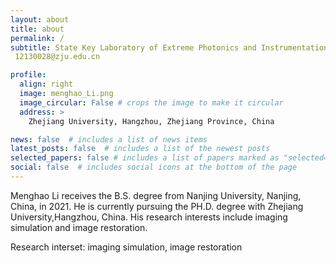 ```yaml
---
layout: about
title: about
permalink: /
subtitle: State Key Laboratory of Extreme Photonics and Instrumentation, Zhejiang Univerity, Hangzhou, China
 12130028@zju.edu.cn

profile:
  align: right
  image: menghao_Li.png
  image_circular: False # crops the image to make it circular
  address: >
    Zhejiang University, Hangzhou, Zhejiang Province, China

news: false  # includes a list of news items
latest_posts: false  # includes a list of the newest posts
selected_papers: false # includes a list of papers marked as "selected={true}"
social: false  # includes social icons at the bottom of the page
---
```


Menghao Li receives the B.S. degree from Nanjing University, Nanjing, China, in 2021. He is currently pursuing the PH.D. degree with Zhejiang University,Hangzhou, China. His research interests include imaging simulation and image restoration.

Research interset: imaging simulation, image restoration